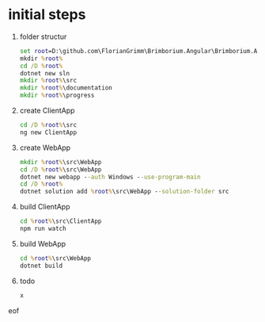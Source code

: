 # initial steps

1. folder structur

    ```cmd
    set root=D:\github.com\FlorianGrimm\Brimborium.Angular\Brimborium.Angular\
    mkdir %root%
    cd /D %root%
    dotnet new sln
    mkdir %root%\src
    mkdir %root%\documentation
    mkdir %root%\progress
    ```

2. create ClientApp

    ```cmd
    cd /D %root%\src
    ng new ClientApp
    ```

3. create WebApp

    ```cmd
    mkdir %root%\src\WebApp
    cd /D %root%\src\WebApp
    dotnet new webapp --auth Windows --use-program-main
    cd /D %root%
    dotnet solution add %root%\src\WebApp --solution-folder src
    ```

4. build ClientApp

    ```cmd
    cd %root%\src\ClientApp
    npm run watch
    ```

5. build WebApp

    ```cmd
    cd %root%\src\WebApp
    dotnet build
    ```

6. todo

    ```cmd
    x
    ```

eof